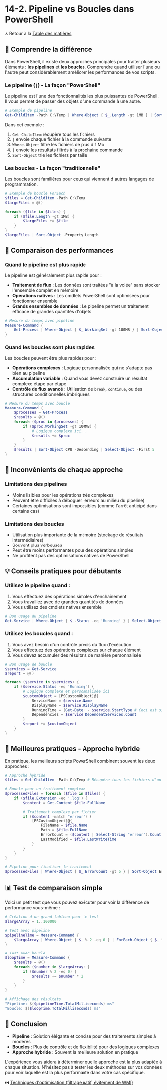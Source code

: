 # 14-2. Pipeline vs Boucles dans PowerShell

🔝 Retour à la [Table des matières](/SOMMAIRE.md)

## 🧠 Comprendre la différence

Dans PowerShell, il existe deux approches principales pour traiter plusieurs éléments : **les pipelines** et **les boucles**. Comprendre quand utiliser l'une ou l'autre peut considérablement améliorer les performances de vos scripts.

### Le pipeline (`|`) - La façon "PowerShell"

Le pipeline est l'une des fonctionnalités les plus puissantes de PowerShell. Il vous permet de passer des objets d'une commande à une autre.

```powershell
# Exemple de pipeline
Get-ChildItem -Path C:\Temp | Where-Object { $_.Length -gt 1MB } | Sort-Object -Property Length
```

Dans cet exemple :
1. `Get-ChildItem` récupère tous les fichiers
2. `|` envoie chaque fichier à la commande suivante
3. `Where-Object` filtre les fichiers de plus d'1 Mo
4. `|` envoie les résultats filtrés à la prochaine commande
5. `Sort-Object` trie les fichiers par taille

### Les boucles - La façon "traditionnelle"

Les boucles sont familières pour ceux qui viennent d'autres langages de programmation.

```powershell
# Exemple de boucle ForEach
$files = Get-ChildItem -Path C:\Temp
$largeFiles = @()

foreach ($file in $files) {
    if ($file.Length -gt 1MB) {
        $largeFiles += $file
    }
}
$largeFiles | Sort-Object -Property Length
```

## 🚀 Comparaison des performances

### Quand le pipeline est plus rapide

Le pipeline est généralement plus rapide pour :

- **Traitement de flux** : Les données sont traitées "à la volée" sans stocker l'ensemble complet en mémoire
- **Opérations natives** : Les cmdlets PowerShell sont optimisées pour fonctionner ensemble
- **Grands ensembles de données** : Le pipeline permet un traitement efficace de grandes quantités d'objets

```powershell
# Mesure du temps avec pipeline
Measure-Command {
    Get-Process | Where-Object { $_.WorkingSet -gt 100MB } | Sort-Object CPU -Descending | Select-Object -First 5
}
```

### Quand les boucles sont plus rapides

Les boucles peuvent être plus rapides pour :

- **Opérations complexes** : Logique personnalisée qui ne s'adapte pas bien au pipeline
- **Accumulation variable** : Quand vous devez construire un résultat complexe étape par étape
- **Contrôle de flux avancé** : Utilisation de `break`, `continue`, ou des structures conditionnelles imbriquées

```powershell
# Mesure du temps avec boucle
Measure-Command {
    $processes = Get-Process
    $results = @()
    foreach ($proc in $processes) {
        if ($proc.WorkingSet -gt 100MB) {
            # Logique complexe ici...
            $results += $proc
        }
    }
    $results | Sort-Object CPU -Descending | Select-Object -First 5
}
```

## 🔄 Inconvénients de chaque approche

### Limitations des pipelines

- Moins lisibles pour les opérations très complexes
- Peuvent être difficiles à déboguer (erreurs au milieu du pipeline)
- Certaines optimisations sont impossibles (comme l'arrêt anticipé dans certains cas)

### Limitations des boucles

- Utilisation plus importante de la mémoire (stockage de résultats intermédiaires)
- Souvent plus verbeuses
- Peut être moins performantes pour des opérations simples
- Ne profitent pas des optimisations natives de PowerShell

## 💡 Conseils pratiques pour débutants

### Utilisez le pipeline quand :

1. Vous effectuez des opérations simples d'enchaînement
2. Vous travaillez avec de grandes quantités de données
3. Vous utilisez des cmdlets natives ensemble

```powershell
# Bon usage du pipeline
Get-Service | Where-Object { $_.Status -eq 'Running' } | Select-Object -Property Name, DisplayName
```

### Utilisez les boucles quand :

1. Vous avez besoin d'un contrôle précis du flux d'exécution
2. Vous effectuez des opérations complexes sur chaque élément
3. Vous devez accumuler des résultats de manière personnalisée

```powershell
# Bon usage de boucle
$services = Get-Service
$report = @()

foreach ($service in $services) {
    if ($service.Status -eq 'Running') {
        # Logique complexe et personnalisée ici
        $customObject = [PSCustomObject]@{
            ServiceName = $service.Name
            DisplayName = $service.DisplayName
            RunningTime = (Get-Date) - $service.StartType # Ceci est simpliste, mais illustre l'idée
            Dependencies = $service.DependentServices.Count
        }
        $report += $customObject
    }
}
```

## 🌟 Meilleures pratiques - Approche hybride

En pratique, les meilleurs scripts PowerShell combinent souvent les deux approches :

```powershell
# Approche hybride
$files = Get-ChildItem -Path C:\Temp # Récupère tous les fichiers d'un coup

# Boucle pour un traitement complexe
$processedFiles = foreach ($file in $files) {
    if ($file.Extension -eq '.log') {
        $content = Get-Content $file.FullName

        # Traitement complexe par fichier
        if ($content -match "erreur") {
            [PSCustomObject]@{
                FileName = $file.Name
                Path = $file.FullName
                ErrorCount = ($content | Select-String "erreur").Count
                LastModified = $file.LastWriteTime
            }
        }
    }
}

# Pipeline pour finaliser le traitement
$processedFiles | Where-Object { $_.ErrorCount -gt 5 } | Sort-Object ErrorCount -Descending
```

## 📊 Test de comparaison simple

Voici un petit test que vous pouvez exécuter pour voir la différence de performance vous-même :

```powershell
# Création d'un grand tableau pour le test
$largeArray = 1..100000

# Test avec pipeline
$pipelineTime = Measure-Command {
    $largeArray | Where-Object { $_ % 2 -eq 0 } | ForEach-Object { $_ * 2 }
}

# Test avec boucle
$loopTime = Measure-Command {
    $results = @()
    foreach ($number in $largeArray) {
        if ($number % 2 -eq 0) {
            $results += $number * 2
        }
    }
}

# Affichage des résultats
"Pipeline: $($pipelineTime.TotalMilliseconds) ms"
"Boucle: $($loopTime.TotalMilliseconds) ms"
```

## 🎯 Conclusion

- **Pipeline** : Solution élégante et concise pour des traitements simples à modérés
- **Boucles** : Plus de contrôle et de flexibilité pour des logiques complexes
- **Approche hybride** : Souvent la meilleure solution en pratique

L'expérience vous aidera à déterminer quelle approche est la plus adaptée à chaque situation. N'hésitez pas à tester les deux méthodes sur vos données pour voir laquelle est la plus performante dans votre cas spécifique.

⏭️ [Techniques d'optimisation (filtrage natif, évitement de WMI)](/13-optimisation/03-techniques.md)
